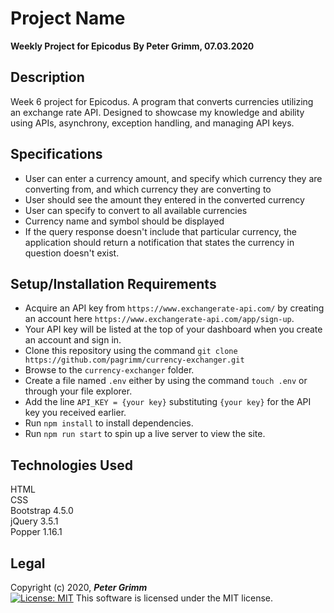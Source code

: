 # Project Name
**Weekly Project for Epicodus**
**By Peter Grimm, 07.03.2020**

## Description

Week 6 project for Epicodus. A program that converts currencies utilizing an exchange rate API. Designed to showcase my knowledge and ability using APIs, asynchrony, exception handling, and managing API keys.

## Specifications
* User can enter a currency amount, and specify which currency they are converting from, and which currency they are converting to
* User should see the amount they entered in the converted currency
* User can specify to convert to all available currencies
* Currency name and symbol should be displayed
* If the query response doesn't include that particular currency, the application should return a notification that states the currency in question doesn't exist.


## Setup/Installation Requirements

* Acquire an API key from `https://www.exchangerate-api.com/` by creating an account here `https://www.exchangerate-api.com/app/sign-up`.
* Your API key will be listed at the top of your dashboard when you create an account and sign in.
* Clone this repository using the command `git clone https://github.com/pagrimm/currency-exchanger.git`
* Browse to the `currency-exchanger` folder.
* Create a file named `.env` either by using the command `touch .env` or through your file explorer.
* Add the line `API_KEY = {your key}` substituting `{your key}` for the API key you received earlier.
* Run `npm install` to install dependencies.
* Run `npm run start` to spin up a live server to view the site.

## Technologies Used

HTML  
CSS  
Bootstrap 4.5.0  
jQuery 3.5.1  
Popper 1.16.1

## Legal

Copyright (c) 2020, **_Peter Grimm_**  
[![License: MIT](https://img.shields.io/badge/License-MIT-yellow.svg)](https://opensource.org/licenses/MIT) This software is licensed under the MIT license.